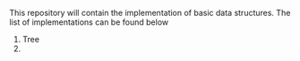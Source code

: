 This repository will contain the implementation of basic data structures.
The list of implementations can be found below
  1. Tree
  2. 
